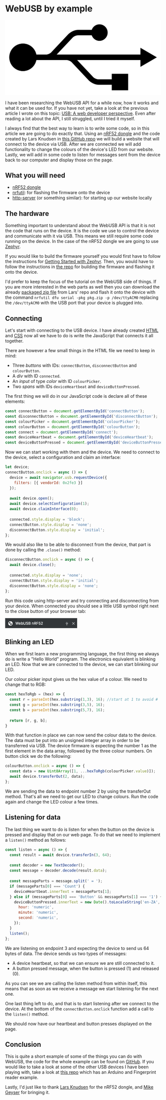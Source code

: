 # WebUSB by example

![header logo](images/header.png "")

I have been researching the WebUSB API for a while now, how it works and what it can be used for. If you have not yet, take a look at the previous article I wrote on this topic: [USB: A web developer perspective](https://medium.com/@gerybbg/usb-a-web-developer-perspective-cbee13883c89). Even after reading a lot about the API, I still struggled, until I tried it myself.

I always find that the best way to learn is to write some code, so in this article we are going to do exactly that. Using an [nRF52 dongle](https://www.nordicsemi.com/?sc_itemid=%7BCDCCA013-FE4C-4655-B20C-1557AB6568C9%7D) and the code created by Lars Knudsen in [this GitHub repo](https://github.com/larsgk/web-nrf52-dongle) we will build a website that will connect to the device via USB. After we are connected we will add functionality to change the colours of the device's LED from our website. Lastly, we will add in some code to listen for messages sent from the device back to our computer and display those on the page.

## What you will need

- [nRF52 dongle](https://www.nordicsemi.com/?sc_itemid=%7BCDCCA013-FE4C-4655-B20C-1557AB6568C9%7D)
- [nrfutil](https://github.com/NordicSemiconductor/pc-nrfutil): for flashing the firmware onto the device
- [http-server](https://www.npmjs.com/package/http-server) (or something similar): for starting up our website locally

## The hardware

Something important to understand about the WebUSB API is that it is not the code that runs on the device. It is the code we use to control the device and communicate with it via USB. This means we still require some code running on the device. In the case of the nRF52 dongle we are going to use [Zephyr](https://www.zephyrproject.org/).

If you would like to build the firmware yourself you would first have to follow the instructions for [Getting Started with Zephyr](https://docs.zephyrproject.org/latest/getting_started/index.html). Then, you would have to follow the instructions in [the repo](https://github.com/larsgk/web-nrf52-dongle/tree/master/dongle_firmware) for building the firmware and flashing it onto the device.

I'd prefer to keep the focus of the tutorial on the WebUSB side of things. If you are more interested in the web parts as well then you can download the already [packaged zip file](https://github.com/larsgk/web-nrf52-dongle/releases) from Lars' repo and flash it onto the device with the command `nrfutil dfu serial -pkg pkg.zip -p /dev/ttyACM0` replacing the `/dev/ttyACM0` with the USB port that your device is plugged into.

## Connecting

Let's start with connecting to the USB device. I have already created [HTML](https://github.com/geryb-bg/gery-web/blob/master/blog/WebUSB/Example/code/index.html) and [CSS](https://github.com/geryb-bg/gery-web/blob/master/blog/WebUSB/Example/code/styles.css) now all we have to do is  write the JavaScript that connects it all together.

There are however a few small things in the HTML file we need to keep in mind:

- Three _buttons_ with IDs: `connectButton`, `disconnectButton` and `colourButton`.
- A _div_ with ID `connected`.
- An _input_ of type _color_ with ID `colourPicker`.
- Two _spans_ with IDs `deviceHeartbeat` and `deviceButtonPressed`.

The first thing we will do in our JavaScript code is declare all of these elements:

```js
const connectButton = document.getElementById('connectButton');
const disconnectButton = document.getElementById('disconnectButton');
const colourPicker = document.getElementById('colourPicker');
const colourButton = document.getElementById('colourButton');
const connect = document.getElementById('connect');
const deviceHeartbeat = document.getElementById('deviceHeartbeat');
const deviceButtonPressed = document.getElementById('deviceButtonPressed');
```

Now we can start working with them and the device. We need to connect to the device, select a configuration and claim an interface:

```js
let device;
connectButton.onclick = async () => {
  device = await navigator.usb.requestDevice({
    filters: [{ vendorId: 0x2fe3 }]
  });
  
  await device.open();
  await device.selectConfiguration(1);
  await device.claimInterface(0);
  
  connected.style.display = 'block';
  connectButton.style.display = 'none';
  disconnectButton.style.display = 'initial';
};
```

We would also like to be able to disconnect from the device, that part is done by calling the `.close()` method:

```js
disconnectButton.onclick = async () => {
  await device.close();
  
  connected.style.display = 'none';
  connectButton.style.display = 'initial';
  disconnectButton.style.display = 'none';
};
```

Run this code using http-server and try connecting and disconnecting from your device. When connected you should see a little USB symbol right next to the close button of your browser tab:

![alt USB Symbol next to close button](images/usb.png "")

## Blinking an LED

When we first learn a new programming language, the first thing we always do is write a "Hello World" program. The electronics equivalent is blinking an LED. Now that we are connected to the device, we can start blinking our LED.

Our colour picker input gives us the hex value of a colour. We need to change that to RGB:

```js
const hexToRgb = (hex) => {
  const r = parseInt(hex.substring(1,3), 16); //start at 1 to avoid #
  const g = parseInt(hex.substring(3,5), 16);
  const b = parseInt(hex.substring(5,7), 16);

  return [r, g, b];
}
```

With that function in place we can now send the colour data to the device. The data must be put into an unsigned integer array in order to be transferred via USB. The device firmware is expecting the number 1 as the first element in the data array, followed by the three colour numbers. On button click we do the following:

```js
colourButton.onclick = async () => {
  const data = new Uint8Array([1, ...hexToRgb(colourPicker.value)]);
  await device.transferOut(2, data);
};
```

We are sending the data to endpoint number 2 by using the transferOut method. That's all we need to get our LED to change colours. Run the code again and change the LED colour a few times.

## Listening for data

The last thing we want to do is listen for when the button on the device is pressed and display that on our web page. To do that we need to implement a `listen()` method as follows:

```js
const listen = async () => {
  const result = await device.transferIn(3, 64);

  const decoder = new TextDecoder();
  const message = decoder.decode(result.data);

  const messageParts = message.split(' = ');
  if (messageParts[0] === 'Count') {
    deviceHeartbeat.innerText = messageParts[1];
  } else if (messageParts[0] === 'Button' && messageParts[1] === '1') {
    deviceButtonPressed.innerText = new Date().toLocaleString('en-ZA', {
      hour: 'numeric',
      minute: 'numeric',
      second: 'numeric',
    });
  }
  listen();
};
```

We are listening on endpoint 3 and expecting the device to send us 64 bytes of data. The device sends us two types of messages:

- A device heartbeat, so that we can ensure we are still connected to it.
- A button pressed message, when the button is pressed (1) and released (0).

As you can see we are calling the listen method from within itself, this means that as soon as we receive a message we start listening for the next one.

One last thing left to do, and that is to start listening after we connect to the device. At the bottom of the `connectButton.onclick` function add a call to the `listen()` method.

We should now have our heartbeat and button presses displayed on the page.

## Conclusion

This is quite a short example of some of the things you can do with WebUSB, the code for the whole example can be found on [GitHub](https://github.com/geryb-bg/gery-web/tree/master/blog/WebUSB/Example/code). If you would like to take a look at some of the other USB devices I have been playing with, take a look at [this repo](https://github.com/geryb-bg/webusbs) which has an Arduino and Fingerprint reader example.

Lastly, I'd just like to thank [Lars Knudsen](https://twitter.com/denladeside) for the nRF52 dongle, and [Mike Geyser](https://twitter.com/mikegeyser) for bringing it.